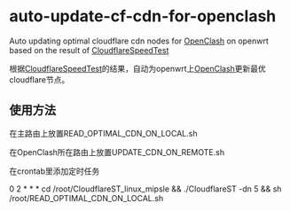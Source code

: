 # auto-update-cf-cdn-for-openclash

Auto updating optimal cloudflare cdn nodes for [OpenClash](https://github.com/vernesong/OpenClash) on openwrt based on the result of [CloudflareSpeedTest](https://github.com/XIU2/CloudflareSpeedTest)

根据[CloudflareSpeedTest](https://github.com/XIU2/CloudflareSpeedTest)的结果，自动为openwrt上[OpenClash](https://github.com/vernesong/OpenClash)更新最优cloudflare节点。

使用方法
---

在主路由上放置READ_OPTIMAL_CDN_ON_LOCAL.sh

在OpenClash所在路由上放置UPDATE_CDN_ON_REMOTE.sh

在crontab里添加定时任务

0 2 * * * cd /root/CloudflareST_linux_mipsle && ./CloudflareST -dn 5 && sh /root/READ_OPTIMAL_CDN_ON_LOCAL.sh


